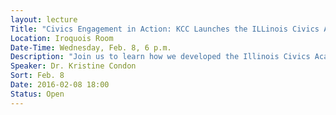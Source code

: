 ```yaml
---
layout: lecture
Title: "Civics Engagement in Action: KCC Launches the ILLinois Civics Academy for Teachers"
Location: Iroquois Room
Date-Time: Wednesday, Feb. 8, 6 p.m.
Description: "Join us to learn how we developed the Illinois Civics Academy for Teachers (ICAT)- a civics education program for high school educators statewide. Illinois returned civics education to the high school curriculum with legislation requiring all incoming high schoolers to complete one semester of civics education.  At the same time, the Illinois State Board of Education revised the two decades-old learning standards for high school social studies students to focus on community engagement and students’ civic literacy.  To rapidly respond to the need for professional development training for high school educators, KCC launched ICAT, a custom, three-day intensive professional development opportunity.  It was funded in part by the Robert R. McCormick Foundation. Developing the program strengthened community partnerships – one of KCC’s strategic goals – and demonstrated the Power of Community."
Speaker: Dr. Kristine Condon
Sort: Feb. 8
Date: 2016-02-08 18:00
Status: Open
---
```

